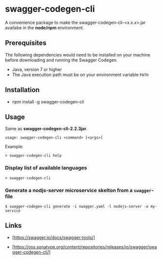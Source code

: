 # swagger-codegen-cli
A convenience package to make the swagger-codegen-cli-<x.x.x>.jar availabe in the **node/npm** environment.

## Prerequisites

The following dependencies would need to be installed on your machine before downloading and running the Swagger Codegen.

- Java, version 7 or higher
- The Java execution path must be on your environment variable `PATH`

## Installation 

- npm install -g swagger-codegen-cli

## Usage

Same as **swagger-codegen-cli-2.2.3jar**.

`usage: swagger-codegen-cli <command> [<args>]`

Example:

```console
> swagger-codegen-cli help
```

### Display list of available languages

```console
> swagger-codegen-cli
```

### Generate a nodjs-server microservice skelton from a `swagger`-file

```console
$ swagger-codegen-cli generate -i swagger.yaml -l nodejs-server -o my-service
```

## Links

- [https://swagger.io/docs/swagger-tools/]

- [https://oss.sonatype.org/content/repositories/releases/io/swagger/swagger-codegen-cli/]
